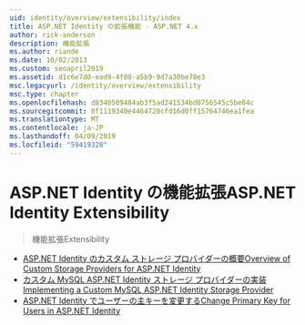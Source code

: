 ```yaml
---
uid: identity/overview/extensibility/index
title: ASP.NET Identity の拡張機能 - ASP.NET 4.x
author: rick-anderson
description: 機能拡張
ms.author: riande
ms.date: 10/02/2013
ms.custom: seoapril2019
ms.assetid: d1c6e7d0-ead9-4f08-a5b9-9d7a30be78e3
msc.legacyurl: /identity/overview/extensibility
msc.type: chapter
ms.openlocfilehash: d8340509484ab3f5ad241534bd0756545c5be84c
ms.sourcegitcommit: 0f1119340e4464720cfd16d0ff15764746ea1fea
ms.translationtype: MT
ms.contentlocale: ja-JP
ms.lasthandoff: 04/09/2019
ms.locfileid: "59419328"
---
```

# <a name="aspnet-identity-extensibility"></a><span data-ttu-id="f998a-103">ASP.NET Identity の機能拡張</span><span class="sxs-lookup"><span data-stu-id="f998a-103">ASP.NET Identity Extensibility</span></span>

> <span data-ttu-id="f998a-104">機能拡張</span><span class="sxs-lookup"><span data-stu-id="f998a-104">Extensibility</span></span>


- [<span data-ttu-id="f998a-105">ASP.NET Identity のカスタム ストレージ プロバイダーの概要</span><span class="sxs-lookup"><span data-stu-id="f998a-105">Overview of Custom Storage Providers for ASP.NET Identity</span></span>](overview-of-custom-storage-providers-for-aspnet-identity.md)
- [<span data-ttu-id="f998a-106">カスタム MySQL ASP.NET Identity ストレージ プロバイダーの実装</span><span class="sxs-lookup"><span data-stu-id="f998a-106">Implementing a Custom MySQL ASP.NET Identity Storage Provider</span></span>](implementing-a-custom-mysql-aspnet-identity-storage-provider.md)
- [<span data-ttu-id="f998a-107">ASP.NET Identity でユーザーの主キーを変更する</span><span class="sxs-lookup"><span data-stu-id="f998a-107">Change Primary Key for Users in ASP.NET Identity</span></span>](change-primary-key-for-users-in-aspnet-identity.md)
